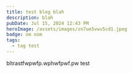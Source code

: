 ```yaml
---
title: test blog blah
description: blah
pubDate: Jul 15, 2024 12:43 PM
heroImage: /assets/images/zn7ue5vwv5cd1.jpeg
badge: om nom
tags:
  - tag test
---
```


bltrastfwpwfp.wphwfpwf.pw test
